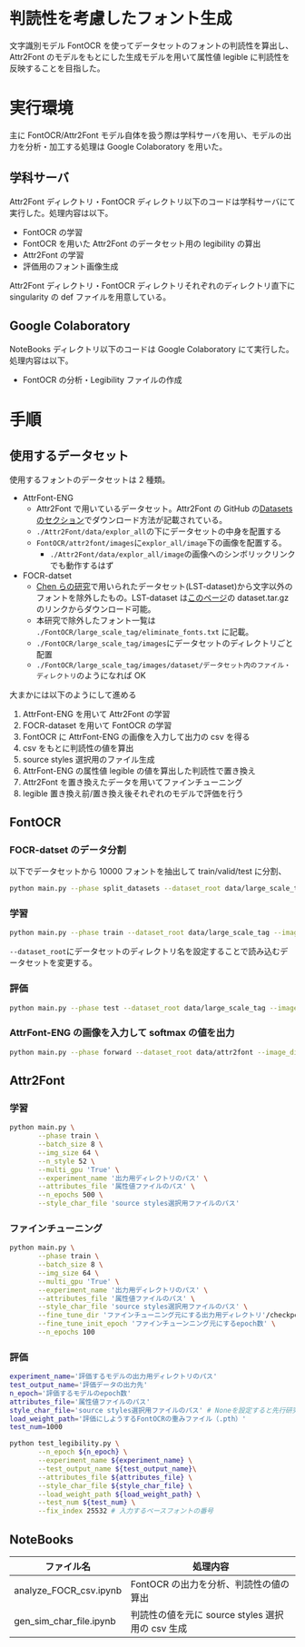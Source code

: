 # 判読性を考慮したフォント生成

文字識別モデル FontOCR を使ってデータセットのフォントの判読性を算出し、Attr2Font のモデルをもとにした生成モデルを用いて属性値 legible に判読性を反映することを目指した。

# 実行環境

主に FontOCR/Attr2Font モデル自体を扱う際は学科サーバを用い、モデルの出力を分析・加工する処理は Google Colaboratory を用いた。

## 学科サーバ

Attr2Font ディレクトリ・FontOCR ディレクトリ以下のコードは学科サーバにて実行した。処理内容は以下。

- FontOCR の学習
- FontOCR を用いた Attr2Font のデータセット用の legibility の算出
- Attr2Font の学習
- 評価用のフォント画像生成

Attr2Font ディレクトリ・FontOCR ディレクトリそれぞれのディレクトリ直下に singularity の def ファイルを用意している。

## Google Colaboratory

NoteBooks ディレクトリ以下のコードは Google Colaboratory にて実行した。処理内容は以下。

- FontOCR の分析・Legibility ファイルの作成

# 手順

## 使用するデータセット

使用するフォントのデータセットは 2 種類。

- AttrFont-ENG
  - Attr2Font で用いているデータセット。Attr2Font の GitHub の[Datasets のセクション](https://github.com/hologerry/Attr2Font?tab=readme-ov-file#datasets)でダウンロード方法が記載されている。
  - `./Attr2Font/data/explor_all`の下にデータセットの中身を配置する
  - `FontOCR/attr2font/images`に`explor_all/image`下の画像を配置する。
    - `./Attr2Font/data/explor_all/image`の画像へのシンボリックリンクでも動作するはず
- FOCR-datset
  - [Chen らの研究](https://arxiv.org/abs/1909.02072)で用いられたデータセット(LST-dataset)から文字以外のフォントを除外したもの。LST-dataset は[このページ](https://www.cs.rochester.edu/u/tchen45/font/font.html)の dataset.tar.gz のリンクからダウンロード可能。
  - 本研究で除外したフォント一覧は `./FontOCR/large_scale_tag/eliminate_fonts.txt` に記載。
  - `./FontOCR/large_scale_tag/images`にデータセットのディレクトリごと配置
  - `./FontOCR/large_scale_tag/images/dataset/データセット内のファイル・ディレクトリ`のようになれば OK

大まかには以下のようにして進める

1. AttrFont-ENG を用いて Attr2Font の学習
1. FOCR-dataset を用いて FontOCR の学習
1. FontOCR に AttrFont-ENG の画像を入力して出力の csv を得る
1. csv をもとに判読性の値を算出
1. source styles 選択用のファイル生成
1. AttrFont-ENG の属性値 legible の値を算出した判読性で置き換え
1. Attr2Font を置き換えたデータを用いてファインチューニング
1. legible 置き換え前/置き換え後それぞれのモデルで評価を行う

## FontOCR

### FOCR-datset のデータ分割

以下でデータセットから 10000 フォントを抽出して train/valid/test に分割、

```sh
python main.py --phase split_datasets --dataset_root data/large_scale_tag --image_dir_name images/dataset/fontimage
```

### 学習

```sh
python main.py --phase train --dataset_root data/large_scale_tag --image_dir_name images/dataset/fontimage --max_fonts_num -1
```

`--dataset_root`にデータセットのディレクトリ名を設定することで読み込むデータセットを変更する。

### 評価

```sh
python main.py --phase test --dataset_root data/large_scale_tag --image_dir_name images/dataset/fontimage --max_fonts_num -1 --load_weight_path '評価するFontOCRモデルの重みファイル（.pth）'
```

### AttrFont-ENG の画像を入力して softmax の値を出力

```sh
python main.py --phase forward --dataset_root data/attr2font --image_dir_name images/explor_all/image --is_attr2font_dataset --load_weight_path 'FontOCRモデルの重みファイル（.pth）' --max_fonts_num -1 --output_loss_csv_dir '出力先のパス'
```

## Attr2Font

### 学習

```sh
python main.py \
       --phase train \
       --batch_size 8 \
       --img_size 64 \
       --n_style 52 \
       --multi_gpu 'True' \
       --experiment_name '出力用ディレクトリのパス' \
       --attributes_file '属性値ファイルのパス' \
       --n_epochs 500 \
       --style_char_file 'source styles選択用ファイルのパス'
```

### ファインチューニング

```sh
python main.py \
       --phase train \
       --batch_size 8 \
       --img_size 64 \
       --multi_gpu 'True' \
       --experiment_name '出力用ディレクトリのパス' \
       --attributes_file '属性値ファイルのパス' \
       --style_char_file 'source styles選択用ファイルのパス' \
       --fine_tune_dir 'ファインチューニング元にする出力用ディレクトリ'/checkpoint \
       --fine_tune_init_epoch 'ファインチューンニング元にするepoch数' \
       --n_epochs 100
```

### 評価

```sh
experiment_name='評価するモデルの出力用ディレクトリのパス'
test_output_name='評価データの出力先'
n_epoch='評価するモデルのepoch数'
attributes_file='属性値ファイルのパス'
style_char_file='source styles選択用ファイルのパス' # Noneを設定すると先行研究と同じくランダムに選択
load_weight_path='評価にしようするFontOCRの重みファイル（.pth）'
test_num=1000

python test_legibility.py \
       --n_epoch ${n_epoch} \
       --experiment_name ${experiment_name} \
       --test_output_name ${test_output_name}\
       --attributes_file ${attributes_file} \
       --style_char_file ${style_char_file} \
       --load_weight_path ${load_weight_path} \
       --test_num ${test_num} \
       --fix_index 25532 # 入力するベースフォントの番号
```

## NoteBooks

| ファイル名              | 処理内容                                         |
| ----------------------- | ------------------------------------------------ |
| analyze_FOCR_csv.ipynb  | FontOCR の出力を分析、判読性の値の算出           |
| gen_sim_char_file.ipynb | 判読性の値を元に source styles 選択用の csv 生成 |
